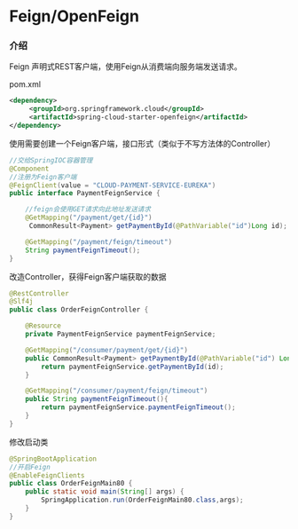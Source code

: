 # Feign/OpenFeign

### 介绍

Feign 声明式REST客户端，使用Feign从消费端向服务端发送请求。

pom.xml

```xml
<dependency>
     <groupId>org.springframework.cloud</groupId>
     <artifactId>spring-cloud-starter-openfeign</artifactId>
</dependency>
```

使用需要创建一个Feign客户端，接口形式（类似于不写方法体的Controller）

```java
//交给SpringIOC容器管理
@Component
//注册为Feign客户端
@FeignClient(value = "CLOUD-PAYMENT-SERVICE-EUREKA")
public interface PaymentFeignService {

	//feign会使用GET请求向此地址发送请求
    @GetMapping("/payment/get/{id}")
     CommonResult<Payment> getPaymentById(@PathVariable("id")Long id);

    @GetMapping("/payment/feign/timeout")
    String paymentFeignTimeout();
}
```

改造Controller，获得Feign客户端获取的数据

```java
@RestController
@Slf4j
public class OrderFeignController {

    @Resource
    private PaymentFeignService paymentFeignService;

    @GetMapping("/consumer/payment/get/{id}")
    public CommonResult<Payment> getPaymentById(@PathVariable("id") Long id){
        return paymentFeignService.getPaymentById(id);
    }

    @GetMapping("/consumer/payment/feign/timeout")
    public String paymentFeignTimeout(){
        return paymentFeignService.paymentFeignTimeout();
    }
}
```

修改启动类

```java
@SpringBootApplication
//开启Feign
@EnableFeignClients
public class OrderFeignMain80 {
    public static void main(String[] args) {
        SpringApplication.run(OrderFeignMain80.class,args);
    }
}
```

